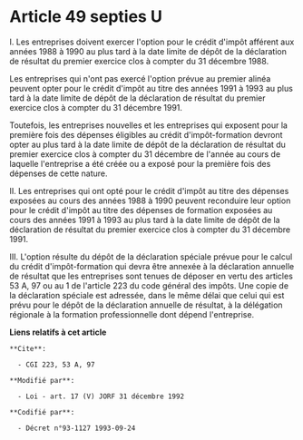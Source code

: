 # Article 49 septies U

I. Les entreprises doivent exercer l'option pour le crédit d'impôt afférent aux années 1988 à 1990 au plus tard à la date
limite de dépôt de la déclaration de résultat du premier exercice clos à compter du 31 décembre 1988.

Les entreprises qui n'ont pas exercé l'option prévue au premier alinéa peuvent opter pour le crédit d'impôt au titre des
années 1991 à 1993 au plus tard à la date limite de dépôt de la déclaration de résultat du premier exercice clos à compter du
31 décembre 1991.

Toutefois, les entreprises nouvelles et les entreprises qui exposent pour la première fois des dépenses éligibles au crédit
d'impôt-formation devront opter au plus tard à la date limite de dépôt de la déclaration de résultat du premier exercice clos
à compter du 31 décembre de l'année au cours de laquelle l'entreprise a été créée ou a exposé pour la première fois des
dépenses de cette nature.

II. Les entreprises qui ont opté pour le crédit d'impôt au titre des dépenses exposées au cours des années 1988 à 1990
peuvent reconduire leur option pour le crédit d'impôt au titre des dépenses de formation exposées au cours des années 1991 à
1993 au plus tard à la date limite de dépôt de la déclaration de résultat du premier exercice clos à compter du 31 décembre
1991.

III. L'option résulte du dépôt de la déclaration spéciale prévue pour le calcul du crédit d'impôt-formation qui devra être
annexée à la déclaration annuelle de résultat que les entreprises sont tenues de déposer en vertu des articles 53 A, 97 ou au
1 de l'article 223 du code général des impôts. Une copie de la déclaration spéciale est adressée, dans le même délai que
celui qui est prévu pour le dépôt de la déclaration annuelle de résultat, à la délégation régionale à la formation
professionnelle dont dépend l'entreprise.

**Liens relatifs à cet article**

	**Cite**:

	  - CGI 223, 53 A, 97

	**Modifié par**:

	  - Loi - art. 17 (V) JORF 31 décembre 1992

	**Codifié par**:

	  - Décret n°93-1127 1993-09-24
